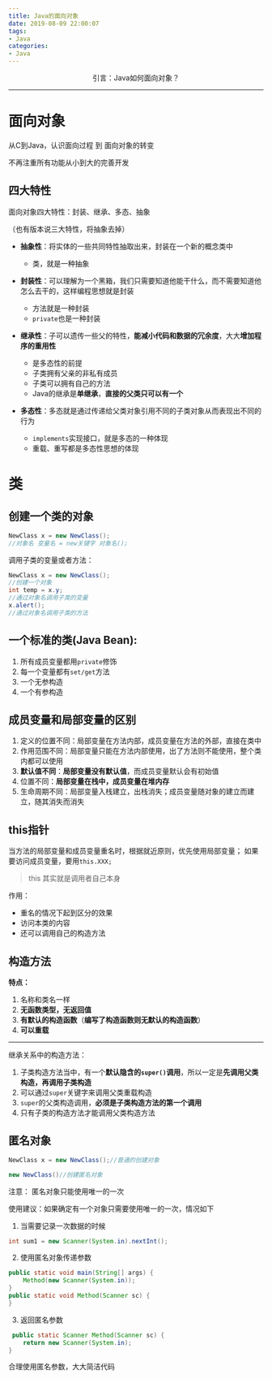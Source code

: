 ```yaml
---
title: Java的面向对象
date: 2019-08-09 22:00:07
tags: 
- Java
categories: 
- Java
---
```

<center>
引言：Java如何面向对象？
</center>

<!--more-->

--------

# 面向对象

从C到Java，认识面向过程 到 面向对象的转变

不再注重所有功能从小到大的完善开发

## 四大特性

面向对象四大特性：封装、继承、多态、抽象

（也有版本说三大特性，将抽象去掉）

- **抽象性**：将实体的一些共同特性抽取出来，封装在一个新的概念类中
  - 类，就是一种抽象

- **封装性**：可以理解为一个黑箱，我们只需要知道他能干什么，而不需要知道他怎么去干的，这样编程思想就是封装
  - 方法就是一种封装
  - `private`也是一种封装

- **继承性**：子可以遗传一些父的特性，**能减小代码和数据的冗余度**，大大**增加程序的重用性**
  - 是多态性的前提
  - 子类拥有父亲的非私有成员
  - 子类可以拥有自己的方法
  - Java的继承是**单继承**，**直接的父类只可以有一个**

- **多态性**：多态就是通过传递给父类对象引用不同的子类对象从而表现出不同的行为
  - `implements`实现接口，就是多态的一种体现
  - 重载、重写都是多态性思想的体现

# 类

## 创建一个类的对象
```java
NewClass x = new NewClass();
//对象名 变量名 = new关键字 对象名();
```
调用子类的变量或者方法：
```java
NewClass x = new NewClass();
//创建一个对象
int temp = x.y;
//通过对象名调用子类的变量
x.alert();
//通过对象名调用子类的方法
```

## 一个标准的类(Java Bean):

1. 所有成员变量都用`private`修饰
2. 每一个变量都有`set/get`方法
3. 一个无参构造
4. 一个有参构造

## 成员变量和局部变量的区别

1. 定义的位置不同：局部变量在方法内部，成员变量在方法的外部，直接在类中
2. 作用范围不同：局部变量只能在方法内部使用，出了方法则不能使用，整个类内都可以使用
3. **默认值不同**：**局部变量没有默认值**，而成员变量默认会有初始值
4. 位置不同：**局部变量在栈中，成员变量在堆内存**
5. 生命周期不同：局部变量入栈建立，出栈消失；成员变量随对象的建立而建立，随其消失而消失


## this指针

当方法的局部变量和成员变量重名时，根据就近原则，优先使用局部变量；
如果要访问成员变量，要用`this.XXX;`

> this 其实就是调用者自己本身

作用：

- 重名的情况下起到区分的效果
- 访问本类的内容
- 还可以调用自己的构造方法

## 构造方法

**特点：**
1. 名称和类名一样
2. **无函数类型，无返回值**
3. **有默认的构造函数**（**编写了构造函数则无默认的构造函数**）
4. **可以重载**

---

继承关系中的构造方法：

1. 子类构造方法当中，有一个**默认隐含的`super()`调用**，所以一定是**先调用父类构造，再调用子类构造**
2. 可以通过`super`关键字来调用父类重载构造
3. `super`的父类构造调用，**必须是子类构造方法的第一个调用**
4. 只有子类的构造方法才能调用父类构造方法


## 匿名对象

```java
NewClass x = new NewClass();//普通的创建对象

new NewClass()//创建匿名对象
```
注意： 匿名对象只能使用唯一的一次

使用建议：如果确定有一个对象只需要使用唯一的一次，情况如下

1. 当需要记录一次数据的时候
```java
int sum1 = new Scanner(System.in).nextInt();
```

2. 使用匿名对象传递参数
```java
public static void main(String[] args) {
    Method(new Scanner(System.in));
}
public static void Method(Scanner sc) {
}
```
3. 返回匿名参数
```java
 public static Scanner Method(Scanner sc) {
    return new Scanner(System.in);
}
```
合理使用匿名参数，大大简洁代码

